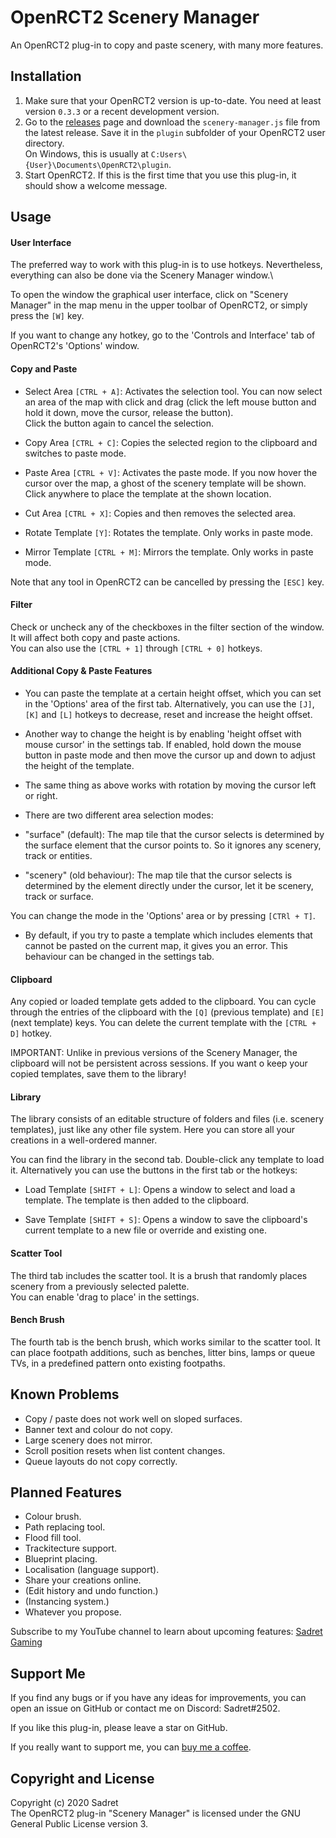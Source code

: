 # OpenRCT2 Scenery Manager

An OpenRCT2 plug-in to copy and paste scenery, with many more features.

## Installation

1. Make sure that your OpenRCT2 version is up-to-date. You need at least version `0.3.3` or a recent development version.
2. Go to the [releases](https://github.com/Sadret/openrct2-scenery-manager/releases) page and download the `scenery-manager.js` file from the latest release. Save it in the `plugin` subfolder of your OpenRCT2 user directory.\
On Windows, this is usually at `C:Users\{User}\Documents\OpenRCT2\plugin`.
3. Start OpenRCT2. If this is the first time that you use this plug-in, it should show a welcome message.

## Usage

#### User Interface

The preferred way to work with this plug-in is to use hotkeys. Nevertheless, everything can also be done via the Scenery Manager window.\

To open the window the graphical user interface, click on "Scenery Manager" in the map menu in the upper toolbar of OpenRCT2, or simply press the `[W]` key.

If you want to change any hotkey, go to the 'Controls and Interface' tab of OpenRCT2's 'Options' window.

#### Copy and Paste

- Select Area `[CTRL + A]`: Activates the selection tool. You can now select an area of the map with click and drag (click the left mouse button and hold it down, move the cursor, release the button).\
Click the button again to cancel the selection.

- Copy Area `[CTRL + C]`: Copies the selected region to the clipboard and switches to paste mode.

- Paste Area `[CTRL + V]`: Activates the paste mode. If you now hover the cursor over the map, a ghost of the scenery template will be shown. Click anywhere to place the template at the shown location.

- Cut Area `[CTRL + X]`: Copies and then removes the selected area.

- Rotate Template `[Y]`: Rotates the template. Only works in paste mode.

- Mirror Template `[CTRL + M]`: Mirrors the template. Only works in paste mode.

Note that any tool in OpenRCT2 can be cancelled by pressing the `[ESC]` key.

#### Filter

Check or uncheck any of the checkboxes in the filter section of the window. It will affect both copy and paste actions.\
You can also use the `[CTRL + 1]` through `[CTRL + 0]` hotkeys.

#### Additional Copy & Paste Features

- You can paste the template at a certain height offset, which you can set in the 'Options' area of the first tab. Alternatively, you can use the `[J]`, `[K]` and `[L]` hotkeys to decrease, reset and increase the height offset.

- Another way to change the height is by enabling 'height offset with mouse cursor' in the settings tab. If enabled, hold down the mouse button in paste mode and then move the cursor up and down to adjust the height of the template.

- The same thing as above works with rotation by moving the cursor left or right.

- There are two different area selection modes:
 - "surface" (default): The map tile that the cursor selects is determined by the surface element that the cursor points to. So it ignores any scenery, track or entities.
 - "scenery" (old behaviour): The map tile that the cursor selects is determined by the element directly under the cursor, let it be scenery, track or surface.

 You can change the mode in the 'Options' area or by pressing `[CTRl + T]`.

- By default, if you try to paste a template which includes elements that cannot be pasted on the current map, it gives you an error. This behaviour can be changed in the settings tab.

#### Clipboard

Any copied or loaded template gets added to the clipboard. You can cycle through the entries of the clipboard with the `[Q]` (previous template) and `[E]` (next template) keys. You can delete the current template with the `[CTRL + D]` hotkey.

IMPORTANT: Unlike in previous versions of the Scenery Manager, the clipboard will not be persistent across sessions. If you want o keep your copied templates, save them to the library!

#### Library

The library consists of an editable structure of folders and files (i.e. scenery templates), just like any other file system. Here you can store all your creations in a well-ordered manner.

You can find the library in the second tab. Double-click any template to load it. Alternatively you can use the buttons in the first tab or the hotkeys:

- Load Template `[SHIFT + L]`: Opens a window to select and load a template. The template is then added to the clipboard.

- Save Template `[SHIFT + S]`: Opens a window to save the clipboard's current template to a new file or override and existing one.

#### Scatter Tool

The third tab includes the scatter tool. It is a brush that randomly places scenery from a previously selected palette.\
You can enable 'drag to place' in the settings.

#### Bench Brush

The fourth tab is the bench brush, which works similar to the scatter tool. It can place footpath additions, such as benches, litter bins, lamps or queue TVs, in a predefined pattern onto existing footpaths.

## Known Problems

- Copy / paste does not work well on sloped surfaces.
- Banner text and colour do not copy.
- Large scenery does not mirror.
- Scroll position resets when list content changes.
- Queue layouts do not copy correctly.

## Planned Features

- Colour brush.
- Path replacing tool.
- Flood fill tool.
- Trackitecture support.
- Blueprint placing.
- Localisation (language support).
- Share your creations online.
- (Edit history and undo function.)
- (Instancing system.)
- Whatever you propose.

Subscribe to my YouTube channel to learn about upcoming features:
[Sadret Gaming](https://www.youtube.com/channel/UCLF2DGVDbo_Od5K4MeGNTRQ/)

## Support Me

If you find any bugs or if you have any ideas for improvements, you can open an issue on GitHub or contact me on Discord: Sadret#2502.

If you like this plug-in, please leave a star on GitHub.

If you really want to support me, you can [buy me a coffee](https://www.BuyMeACoffee.com/SadretGaming).

## Copyright and License

Copyright (c) 2020 Sadret\
The OpenRCT2 plug-in "Scenery Manager" is licensed under the GNU General Public License version 3.
